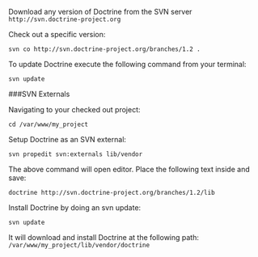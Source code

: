 Download any version of Doctrine from the SVN server `http://svn.doctrine-project.org`

Check out a specific version:

```
svn co http://svn.doctrine-project.org/branches/1.2 .
```

To update Doctrine execute the following command from your terminal:
```
svn update
```

###SVN Externals

Navigating to your checked out project:
```
cd /var/www/my_project
```

Setup Doctrine as an SVN external:
```
svn propedit svn:externals lib/vendor
```

The above command will open editor. Place the following text inside and save:
```
doctrine http://svn.doctrine-project.org/branches/1.2/lib
```

Install Doctrine by doing an svn update:
```
svn update
```

It will download and install Doctrine at the following path: `/var/www/my_project/lib/vendor/doctrine`
